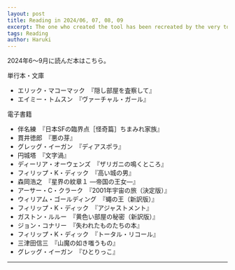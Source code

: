```yaml
---
layout: post
title: Reading in 2024/06, 07, 08, 09
excerpt: The one who created the tool has been recreated by the very tool itself.
tags: Reading
author: Haruki
---
```


2024年6～9月に読んだ本はこちら。

単行本・文庫

* エリック・マコーマック　『隠し部屋を査察して』
* エイミー・トムスン　『ヴァーチャル・ガール』

電子書籍

* 伴名練　『日本SFの臨界点［怪奇篇］ちまみれ家族』
* 貫井徳郎　『悪の芽』
* グレッグ・イーガン　『ディアスポラ』
* 円城塔　『文字渦』
* ディーリア・オーウェンズ　『ザリガニの鳴くところ』
* フィリップ・K・ディック　『高い城の男』
* 森岡浩之　『星界の紋章１ ―帝国の王女―』
* アーサー・C・クラーク　『2001年宇宙の旅（決定版）』
* ウィリアム・ゴールディング　『蠅の王（新訳版）』
* フィリップ・K・ディック　『アジャストメント』
* ガストン・ルルー　『黄色い部屋の秘密（新訳版）』
* ジョン・コナリー　『失われたものたちの本』
* フィリップ・K・ディック　『トータル・リコール』
* 三津田信三　『山魔の如き嗤うもの』
* グレッグ・イーガン　『ひとりっこ』






-----
